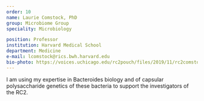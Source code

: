 ```yaml
---
order: 10
name: Laurie Comstock, PhD
group: Microbiome Group
speciality: Microbiology

position: Professor
institution: Harvard Medical School
department: Medicine
e-mail: lcomstock@rics.bwh.harvard.edu
bio-photo: https://voices.uchicago.edu/rc2pouch/files/2019/11/rc2comstockkkk-e1573842527655.jpg
---
```


I am using my expertise in Bacteroides biology and of capsular polysaccharide genetics of these bacteria to support the investigators of the RC2.
